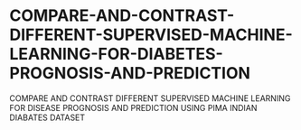 # COMPARE-AND-CONTRAST-DIFFERENT-SUPERVISED-MACHINE-LEARNING-FOR-DIABETES-PROGNOSIS-AND-PREDICTION
COMPARE AND CONTRAST DIFFERENT SUPERVISED MACHINE LEARNING FOR DISEASE PROGNOSIS AND PREDICTION USING PIMA INDIAN DIABATES DATASET
